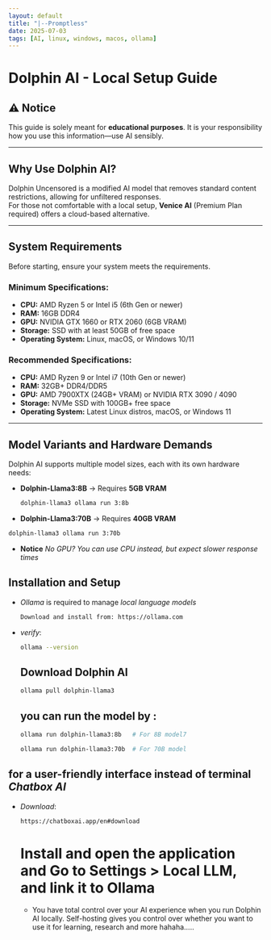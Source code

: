 ```yaml
---
layout: default
title: "|--Promptless"
date: 2025-07-03 
tags: [AI, linux, windows, macos, ollama]
---
```


# Dolphin AI - Local Setup Guide

## ⚠️ Notice
This guide is solely meant for **educational purposes**. It is your responsibility how you use this information—use AI sensibly.

---

## Why Use Dolphin AI?

Dolphin Uncensored is a modified AI model that removes standard content restrictions, allowing for unfiltered responses.  
For those not comfortable with a local setup, **Venice AI** (Premium Plan required) offers a cloud-based alternative.

---

## System Requirements

Before starting, ensure your system meets the requirements.

### Minimum Specifications:
- **CPU:** AMD Ryzen 5 or Intel i5 (6th Gen or newer)  
- **RAM:** 16GB DDR4  
- **GPU:** NVIDIA GTX 1660 or RTX 2060 (6GB VRAM)  
- **Storage:** SSD with at least 50GB of free space  
- **Operating System:** Linux, macOS, or Windows 10/11  

### Recommended Specifications:
- **CPU:** AMD Ryzen 9 or Intel i7 (10th Gen or newer)  
- **RAM:** 32GB+ DDR4/DDR5  
- **GPU:** AMD 7900XTX (24GB+ VRAM) or NVIDIA RTX 3090 / 4090  
- **Storage:** NVMe SSD with 100GB+ free space  
- **Operating System:** Latest Linux distros, macOS, or Windows 11

---

## Model Variants and Hardware Demands

Dolphin AI supports multiple model sizes, each with its own hardware needs:

- **Dolphin-Llama3:8B** → Requires **5GB VRAM**  
  ```bash
  dolphin-llama3 ollama run 3:8b
  ```
- **Dolphin-Llama3:70B** → Requires **40GB VRAM**
 ```bash
dolphin-llama3 ollama run 3:70b
```
- **Notice** *No GPU? You can use CPU instead, but expect slower response times*
## Installation and Setup
- *Ollama* is required to manage *local language models*
   ```bash
  Download and install from: https://ollama.com
  ```
- *verify*:
  ```bash
  ollama --version
  ```
  ## Download Dolphin AI
  ```bash
  ollama pull dolphin-llama3

  ```
  ## you can run the model by :
  ```bash
  ollama run dolphin-llama3:8b   # For 8B model7
   ```
   ```bash
  ollama run dolphin-llama3:70b  # For 70B model
  ```
## for  a user-friendly interface instead of terminal *Chatbox AI*
- *Download*:
  ```bash
  https://chatboxai.app/en#download
  ```
  # Install and open the application and Go to Settings > Local LLM, and link it to Ollama
  - You have total control over your AI experience when you run Dolphin AI locally. Self-hosting gives you control over whether you want to use it for learning, research and more hahaha.....
  
  
